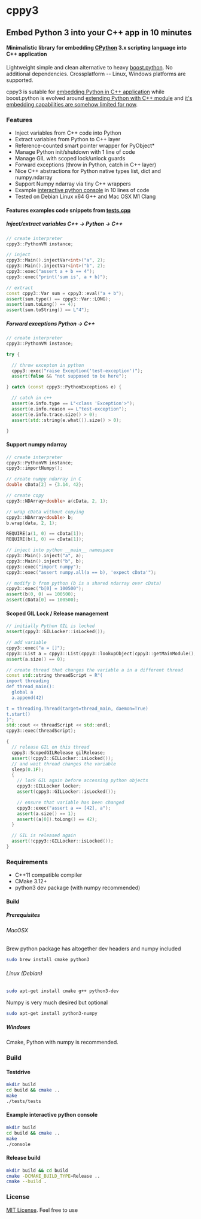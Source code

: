 # cppy3

## Embed Python 3 into your C++ app in 10 minutes

#### Minimalistic library for embedding [CPython](https://github.com/python/cpython) 3.x scripting language into C++ application

Lightweight simple and clean alternative to heavy [boost.python](https://github.com/boostorg/python).
No additional dependencies. Crossplatform -- Linux, Windows platforms are supported.

cppy3 is sutable for [embedding Python in C++ application](https://docs.python.org/3/extending/index.html) while boost.python is evolved around [extending Python with C++ module](https://docs.python.org/3/extending/index.html) and [it's embedding capabilities are somehow limited for now](https://www.boost.org/doc/libs/1_63_0/libs/python/doc/html/tutorial/tutorial/embedding.html).


### Features

* Inject variables from C++ code into Python
* Extract variables from Python to C++ layer
* Reference-counted smart pointer wrapper for PyObject*
* Manage Python init/shutdown with 1 line of code
* Manage GIL with scoped lock/unlock guards
* Forward exceptions (throw in Python, catch in C++ layer)
* Nice C++ abstractions for Python native types list, dict and numpy.ndarray
* Support Numpy ndarray via tiny C++ wrappers
* Example [interactive python console](examples/console.cpp) in 10 lines of code
* Tested on Debian Linux x64 G++ and Mac OSX M1 Clang


#### Features examples code snippets from [tests.cpp](tests/tests.cpp)

##### Inject/extract variables C++ -> Python -> C++

```c++
// create interpreter
cppy3::PythonVM instance;

// inject
cppy3::Main().injectVar<int>("a", 2);
cppy3::Main().injectVar<int>("b", 2);
cppy3::exec("assert a + b == 4");
cppy3::exec("print('sum is', a + b)");

// extract
const cppy3::Var sum = cppy3::eval("a + b");
assert(sum.type() == cppy3::Var::LONG);
assert(sum.toLong() == 4);
assert(sum.toString() == L"4");
```


##### Forward exceptions Python -> C++


```c++
// create interpreter
cppy3::PythonVM instance;

try {

  // throw excepton in python
  cppy3::exec("raise Exception('test-exception')");
  assert(false && "not supposed to be here");

} catch (const cppy3::PythonException& e) {

  // catch in c++
  assert(e.info.type == L"<class 'Exception'>");
  assert(e.info.reason == L"test-exception");
  assert(e.info.trace.size() > 0);
  assert(std::string(e.what()).size() > 0);

}
```

#### Support numpy ndarray


```c++
// create interpreter
cppy3::PythonVM instance;
cppy3::importNumpy();

// create numpy ndarray in C
double cData[2] = {3.14, 42};

// create copy
cppy3::NDArray<double> a(cData, 2, 1);

// wrap cData without copying
cppy3::NDArray<double> b;
b.wrap(data, 2, 1);

REQUIRE(a(1, 0) == cData[1]);
REQUIRE(b(1, 0) == cData[1]);

// inject into python __main__ namespace
cppy3::Main().inject("a", a);
cppy3::Main().inject("b", b);
cppy3::exec("import numpy");
cppy3::exec("assert numpy.all(a == b), 'expect cData'");

// modify b from python (b is a shared ndarray over cData)
cppy3::exec("b[0] = 100500");
assert(b(0, 0) == 100500);
assert(cData[0] == 100500);
```

#### Scoped GIL Lock / Release management
```c++
// initially Python GIL is locked
assert(cppy3::GILLocker::isLocked());

// add variable
cppy3::exec("a = []");
cppy3::List a = cppy3::List(cppy3::lookupObject(cppy3::getMainModule(), L"a"));
assert(a.size() == 0);

// create thread that changes the variable a in a different thread
const std::string threadScript = R"(
import threading
def thread_main():
  global a
  a.append(42)

t = threading.Thread(target=thread_main, daemon=True)
t.start()
)";
std::cout << threadScript << std::endl;
cppy3::exec(threadScript);

{
  // release GIL on this thread
  cppy3::ScopedGILRelease gilRelease;
  assert(!cppy3::GILLocker::isLocked());
  // and wait thread changes the variable
  sleep(0.1F);
  {
    // lock GIL again before accessing python objects
    cppy3::GILLocker locker;
    assert(cppy3::GILLocker::isLocked());

    // ensure that variable has been changed
    cppy3::exec("assert a == [42], a");
    assert(a.size() == 1);
    assert((a[0]).toLong() == 42);
  }

  // GIL is released again
  assert(!cppy3::GILLocker::isLocked());
}
```

### Requirements

* C++11 compatible compiler
* CMake 3.12+
* python3 dev package (with numpy recommended)


#### Build

##### Prerequisites
###### MacOSX

Brew python package has altogether dev headers and numpy included
```bash
sudo brew install cmake python3
```

###### Linux (Debian)

```bash
sudo apt-get install cmake g++ python3-dev
```

Numpy is very much desired but optional
```bash
sudo apt-get install python3-numpy
```

##### Windows

Cmake, Python with numpy is recommended.

### Build

#### Testdrive

```bash
mkdir build
cd build && cmake ..
make
./tests/tests
```

#### Example interactive python console

```bash
mkdir build
cd build && cmake ..
make
./console
```

#### Release build

```bash
mkdir build && cd build
cmake -DCMAKE_BUILD_TYPE=Release ..
cmake --build .
```

### License

[MIT License](LICENSE). Feel free to use
